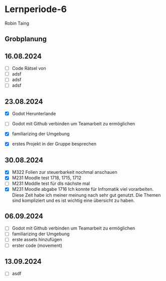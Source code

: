 # Lernperiode-6

Robin Taing

## Grobplanung

## 16.08.2024
- [ ] Code Rätsel von
- [ ] adsf
- [ ] adsf
- [ ] adsf

## 23.08.2024
- [x] Godot Herunterlande
- [ ] Godot mit Github verbinden um Teamarbeit zu ermöglichen
- [x] familiarizing der Umgebung
- [x] erstes Projekt in der Gruppe besprechen


## 30.08.2024
- [x] M322 Folien zur steuerbarkeit nochmal anschauen
- [x] M231 Moodle test 1718, 1715, 1712
- [ ] M231 Moddle test für dls nächste mal
- [x] M231 Moodle abgabe 1716
Ich konnte für Infromatik viel vorarbeiten. Diese Zeit habe ich meiner meinung nach sehr gut genutzt. Die Themen sind kompliziert und es ist wichtig eine übersicht zu haben.

## 06.09.2024
- [ ] Godot mit Github verbinden um Teamarbeit zu ermöglichen
- [ ] familiarizing der Umgebung
- [ ] erste assets hinzufügen
- [ ] erster code (movement)

## 13.09.2024
- [ ] asdf
